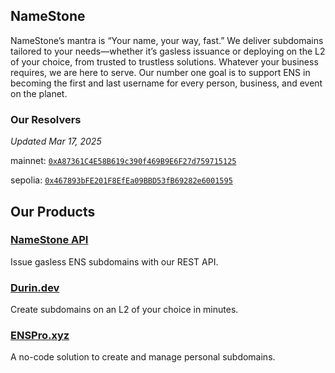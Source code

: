 ## NameStone

NameStone’s mantra is “Your name, your way, fast.” We deliver subdomains tailored to your needs—whether it’s gasless issuance or deploying on the L2 of your choice, from trusted to trustless solutions. Whatever your business requires, we are here to serve. Our number one goal is to support ENS in becoming the first and last username for every person, business, and event on the planet.

### Our Resolvers
_Updated Mar 17, 2025_

mainnet: [`0xA87361C4E58B619c390f469B9E6F27d759715125`](https://etherscan.io/address/0xA87361C4E58B619c390f469B9E6F27d759715125)

sepolia: [`0x467893bFE201F8EfEa09BBD53fB69282e6001595`](https://eth-sepolia.blockscout.com/address/0x467893bFE201F8EfEa09BBD53fB69282e6001595?tab=contract)


## Our Products

### [NameStone API](https://namestone.xyz/)
Issue gasless ENS subdomains with our REST API.

### [Durin.dev](https://durin.dev/)
Create subdomains on an L2 of your choice in minutes.

### [ENSPro.xyz](https://enspro.xyz/)

A no-code solution to create and manage personal subdomains.
